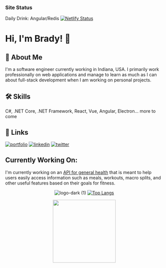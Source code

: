 ### Site Status
Daily Drink: Angular/Redis [![Netlify Status](https://api.netlify.com/api/v1/badges/8ead3c82-cd08-4a4b-98c2-a6a87e4a3576/deploy-status)](https://app.netlify.com/sites/shiny-blini-a03db6/deploys)


# Hi, I'm Brady! 👋


## 🚀 About Me
I'm a software engineer currently working in Indiana, USA. I primarily work professionally on  web applications and manage to learn as much as I can about full-stack development when I am working on personal projects.


## 🛠 Skills
C#, .NET Core, .NET Framework, React, Vue, Angular, Electron... more to come


## 🔗 Links
[![portfolio](https://img.shields.io/badge/my_portfolio-000?style=for-the-badge&logo=ko-fi&logoColor=white)](https://github.com/bradyscode)
[![linkedin](https://img.shields.io/badge/linkedin-0A66C2?style=for-the-badge&logo=linkedin&logoColor=white)](https://www.linkedin.com/in/bradystohler)
[![twitter](https://img.shields.io/badge/twitter-1DA1F2?style=for-the-badge&logo=twitter&logoColor=white)](https://twitter.com/bradyscode)


## Currently Working On:
I'm currently working on an [API for general health](https://github.com/bradyscode/calorie-buddy-dot-net) that is meant to help users easily access information such as meals, workouts, macro splits, and other useful features based on their goals for fitness.

<div align="center">
  
   ![logo-dark (1)](https://user-images.githubusercontent.com/58865862/169107560-41e8e78b-e5b2-49b1-9858-5a88b907af5d.png)
  [![Top Langs](https://github-readme-stats.vercel.app/api/top-langs/?username=bradyscode&layout=compact)](https://github.com/anuraghazra/github-readme-stats)

</div>


<p align="center">
  <img width="60%" height="100%" style="display:inline;height:200px;width:auto;" align="center" src="https://github-readme-stats.vercel.app/api?username=bradyscode&count_private=true&theme=github_dark&show_icons=true" />
  </p>
